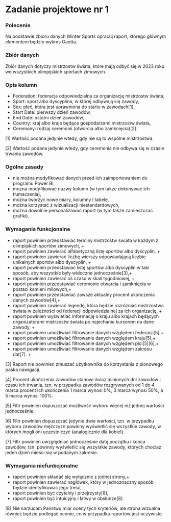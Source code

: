 # Zadanie projektowe nr 1

### Polecenie

Na podstawie zbioru danych Winter Sports opracuj raport, którego głównym elementem będzie wykres Gantta.

### Zbiór danych

Zbiór danych dotyczy mistrzostw świata, które mają odbyć się w 2023 roku we wszystkich olimpijskich sportach zimowych.

### Opis kolumn

- Federation: federacja odpowiedzialna za organizację mistrzostw świata,
- Sport: sport albo dyscyplina, w której odbywają się zawody,
- Sex: płeć, która jest uprawniona do startu w zawodach[1],
- Start Date: pierwszy dzień zawodów,
- End Date: ostatni dzień zawodów,
- Country: kraj albo kraje będące gospodarzami mistrzostw świata,
- Ceremony: rodzaj ceremonii (otwarcia albo zamknięcia)[2].

[1] Wartość podana jedynie wtedy, gdy nie są to wspólne mistrzostwa.

[2] Wartość podana jedynie wtedy, gdy ceremonia nie odbywa się w czasie trwania zawodów.

### Ogólne zasady

- nie można modyfikować danych przed ich zaimportowaniem do programu Power BI,
- można modyfikować nazwy kolumn (w tym także dokonywać ich tłumaczenia),
- można tworzyć nowe miary, kolumny i tabele,
- można korzystać z wizualizacji niestandardowych,
- można dowolnie personalizować raport (w tym także zamieszczać grafiki).

### Wymagania funkcjonalne

- raport powinien przedstawiać terminy mistrzostw świata w każdym z olimpijskich sportów zimowych, +
- raport powinien zawierać alfabetyczną listę sportów albo dyscyplin, +
- raport powinien zawierać liczbę wierszy odpowiadającą liczbie unikalnych sportów albo dyscyplin, +
- raport powinien przedstawiać listę sportów albo dyscyplin w taki sposób, aby wszystkie były widoczne jednocześnie[3],+
- raport powinien zawierać oś czasu w skali tygodniowej, +
- raport powinien przedstawiać ceremonie otwarcia i zamknięcia w postaci kamieni milowych,+
- raport powinien przedstawiać zawsze aktualny procent ukończenia danych zawodów[4],+
- raport powinien zawierać legendę, która będzie rozróżniać mistrzostwa świata w zależności od federacji odpowiedzialnej za ich organizację, +
- raport powinien wyświetlać informację o kraju albo krajach będących organizatorami mistrzostw świata po najechaniu kursorem na dane zawody, +
- raport powinien umożliwiać filtrowanie danych względem federacji[5],+
- raport powinien umożliwiać filtrowanie danych względem kraju[5],+
- raport powinien umożliwiać filtrowanie danych względem płci[5][6],+
- raport powinien umożliwiać filtrowanie danych względem zakresu dat[7]. +

[3] Raport nie powinien zmuszać użytkownika do korzystania z pionowego paska nawigacji.

[4] Procent ukończenia zawodów stanowi iloraz minionych dni zawodów i czasu ich trwania, tzn. w przypadku zawodów rozgrywanych od 1 do 4 marca procent ich ukończenia 1 marca wynosi 0%, 3 marca wynosi 50%, a 5 marca wynosi 100%.

[5] Filtr powinien dopuszczać możliwość wyboru więcej niż jednej wartości jednocześnie.

[6] Filtr powinien dopuszczać jedynie dwie wartości, tzn. w przypadku wyboru zawodów mężczyzn powinny wyświetlić się wszystkie zawody, w których mogli oni uczestniczyć (analogicznie dla kobiet).

[7] Filtr powinien uwzględniać jednocześnie datę początku i końca zawodów, tzn. powinny wyświetlić się wszystkie zawody, których chociaż jeden dzień mieści się w podanym zakresie.

### Wymagania niefunkcjonalne

- raport powinien składać się wyłącznie z jednej strony,+
- raport powinien zawierać nagłówek, który w jednoznaczny sposób będzie identyfikować jego treść,
- raport powinien być czytelny i przejrzysty[8],
- raport powinien być intuicyjny i łatwy w obsłudze[8].

[8] Nie narzucam Państwu miar oceny tych kryteriów, ale strona wizualna również będzie podlegać ocenie, co w przypadku raportów jest oczywiste.
